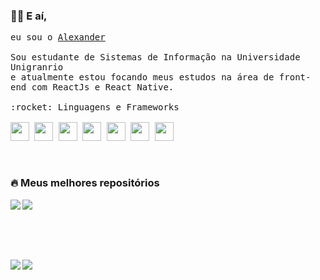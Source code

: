 ### 🤙🏾 E aí,



<p>
  <samp>
     eu sou o <a href="https://www.linkedin.com/in/ialexanderbrito/"> Alexander</a>
    <br />
    <br />Sou estudante de Sistemas de Informação na Universidade Unigranrio
    <br />e atualmente estou focando meus estudos na área de front-end com ReactJs e React Native.
    <br />
    <br/>
    :rocket: Linguagens e Frameworks
    <br />
    <br />
    <img height="30" src="https://upload.wikimedia.org/wikipedia/commons/thumb/9/99/Unofficial_JavaScript_logo_2.svg/1200px-Unofficial_JavaScript_logo_2.svg.png">
    <img height="30" src="https://www.pinclipart.com/picdir/big/53-534873_vector-steam-java-developer-java-icon-png-clipart.png">
    <img height="30" src="https://upload.wikimedia.org/wikipedia/commons/thumb/a/a7/React-icon.svg/1280px-React-icon.svg.png">
    <img height="30" src="https://www.seekpng.com/png/full/385-3852777_ionic-icon-png.png">
    <img height="30" src="https://cdn.freebiesupply.com/logos/large/2x/nodejs-icon-logo-png-transparent.png">
    <img height="30" src="https://logodownload.org/wp-content/uploads/2016/10/html5-logo.png">
    <img height="30" src="https://logodownload.org/wp-content/uploads/2017/04/css-3-logo.png">
  </samp>
</p>
<br />

   ### :fire: Meus melhores repositórios
<p>
  <samp>
    <a href="https://github.com/ialexanderbrito/ecoleta">
      <img align="left" src="https://github-readme-stats.anuraghazra1.vercel.app/api/pin/?username=ialexanderbrito&repo=ecoleta" />
    </a>
    <a href="https://github.com/ialexanderbrito/covid19-app">
      <img align="left" src="https://github-readme-stats.anuraghazra1.vercel.app/api/pin/?username=ialexanderbrito&repo=covid19-app" />
    </a>
    <br />
    <br />
    <br />
    <br />
    <br />
    <br />
     <a href="https://github.com/ialexanderbrito/hospital-score">
      <img align="left" src="https://github-readme-stats.anuraghazra1.vercel.app/api/pin/?username=ialexanderbrito&repo=hospital-score" />
    </a>
     <a href="https://github.com/ialexanderbrito/be-the-hero">
      <img align="left" src="https://github-readme-stats.anuraghazra1.vercel.app/api/pin/?username=ialexanderbrito&repo=be-the-hero" />
    </a>
  </samp>
</p>

